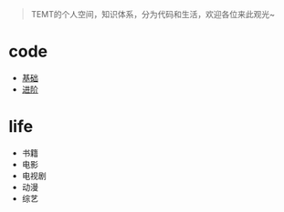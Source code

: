 > TEMT的个人空间，知识体系，分为代码和生活，欢迎各位来此观光~

# code

- [基础](http://taolangwu.cn/MyKnowledgeSystemPlus/#/note/code/base/base_index)
- [进阶](http://taolangwu.cn/MyKnowledgeSystemPlus/#/note/code/advance/advance_index)

# life

- 书籍
- 电影
- 电视剧
- 动漫
- 综艺